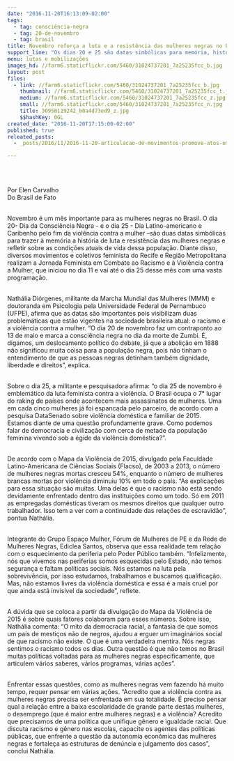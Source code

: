 ```yaml
---
date: "2016-11-20T16:13:09-02:00"
tags:
  - tag: consciência-negra
  - tag: 20-de-novembro
  - tag: brasil
title: Novembro reforça a luta e a resistência das mulheres negras no Brasil
support_line: "Os dias 20 e 25 são datas simbólicas para memória, história e luta"
menu: lutas e mobilizações
images_hd: //farm6.staticflickr.com/5460/31024737201_7a25235fcc_b.jpg
layout: post
files:
  - link: //farm6.staticflickr.com/5460/31024737201_7a25235fcc_b.jpg
    thumbnail: //farm6.staticflickr.com/5460/31024737201_7a25235fcc_t.jpg
    medium: //farm6.staticflickr.com/5460/31024737201_7a25235fcc_z.jpg
    small: //farm6.staticflickr.com/5460/31024737201_7a25235fcc_n.jpg
    title: 30950119242_b0a4d73ed9_z.jpg
    $$hashKey: 0GL
created_date: "2016-11-20T17:15:00-02:00"
published: true
releated_posts:
  - _posts/2016/11/2016-11-20-articulacao-de-movimentos-promove-atos-em-todo-brasil-no-dia-da-consciencia-negra.md

---
```

<p><br />
&nbsp;</p>

<p>Por Elen Carvalho<br />
Do Brasil de Fato</p>

<p><br />
Novembro &eacute; um m&ecirc;s importante para as mulheres negras no Brasil. O dia 20- Dia da Consci&ecirc;ncia Negra - e o dia 25 - Dia Latino-americano e Caribenho pelo fim da viol&ecirc;ncia contra a mulher &ndash;s&atilde;o duas datas simb&oacute;licas para trazer &agrave; mem&oacute;ria a hist&oacute;ria de luta e resist&ecirc;ncia das mulheres negras e refletir sobre as condi&ccedil;&otilde;es atuais de vida dessa popula&ccedil;&atilde;o. Diante disso, diversos movimentos e coletivos feminista do Recife e Regi&atilde;o Metropolitana realizam a Jornada Feminista em Combate ao Racismo e &agrave; Viol&ecirc;ncia contra a Mulher, que iniciou no dia 11 e vai at&eacute; o dia 25 desse m&ecirc;s com uma vasta programa&ccedil;&atilde;o.</p>

<p><br />
Nath&aacute;lia Di&oacute;rgenes, militante da Marcha Mundial das Mulheres (MMM) e doutoranda em Psicologia pela Universidade Federal de Pernambuco (UFPE), afirma que as datas s&atilde;o importantes pois visibilizam duas problem&aacute;ticas que est&atilde;o vigentes na sociedade brasileira atual: o racismo e a viol&ecirc;ncia contra a mulher. &ldquo;O dia 20 de novembro faz um contraponto ao 13 de maio e marca a consci&ecirc;ncia negra no dia da morte de Zumbi. &Eacute;, digamos, um deslocamento pol&iacute;tico do debate, j&aacute; que a aboli&ccedil;&atilde;o em 1888 n&atilde;o significou muita coisa para a popula&ccedil;&atilde;o negra, pois n&atilde;o tinham o entendimento de que as pessoas negras detinham tamb&eacute;m dignidade, liberdade e direitos&rdquo;, explica.</p>

<p><br />
Sobre o dia 25, a militante e pesquisadora afirma: &ldquo;o dia 25 de novembro &eacute; emblem&aacute;tico da luta feminista contra a viol&ecirc;ncia. O Brasil ocupa o 7&deg; lugar do raking de pa&iacute;ses onde acontecem mais assassinatos de mulheres. Uma em cada cinco mulheres j&aacute; foi espancada pelo parceiro, de acordo com a pesquisa DataSenado sobre viol&ecirc;ncia dom&eacute;stica e familiar de 2015. Estamos diante de uma quest&atilde;o profundamente grave. Como podemos falar de democracia e civiliza&ccedil;&atilde;o com cerca de metade da popula&ccedil;&atilde;o feminina vivendo sob a &eacute;gide da viol&ecirc;ncia dom&eacute;stica?&rdquo;.</p>

<p><br />
De acordo com o Mapa da Viol&ecirc;ncia de 2015, divulgado pela Faculdade Latino-Americana de Ci&ecirc;ncias Sociais (Flacso), de 2003 a 2013, o n&uacute;mero de mulheres negras mortas cresceu 54%, enquanto o n&uacute;mero de mulheres brancas mortas por viol&ecirc;ncia diminuiu 10% em todo o pa&iacute;s. &ldquo;As explica&ccedil;&otilde;es para essa situa&ccedil;&atilde;o s&atilde;o muitas. Uma delas &eacute; que o racismo n&atilde;o est&aacute; sendo devidamente enfrentado dentro das institui&ccedil;&otilde;es como um todo. S&oacute; em 2011 as empregadas dom&eacute;sticas tiveram os mesmos direitos que qualquer outro trabalhador. Isso tem a ver com a continuidade das rela&ccedil;&otilde;es de escravid&atilde;o&rdquo;, pontua Nath&aacute;lia.</p>

<p><br />
Integrante do Grupo Espa&ccedil;o Mulher, F&oacute;rum de Mulheres de PE e da Rede de Mulheres Negras, Ediclea Santos, observa que essa realidade tem rela&ccedil;&atilde;o com o esquecimento da periferia pelo Poder P&uacute;blico tamb&eacute;m. &ldquo;Infelizmente, n&oacute;s que vivemos nas periferias somos esquecidas pelo Estado, n&atilde;o temos seguran&ccedil;a e faltam pol&iacute;ticas sociais. N&oacute;s estamos na luta pela sobreviv&ecirc;ncia, por isso estudamos, trabalhamos e buscamos qualifica&ccedil;&atilde;o. Mas, n&atilde;o estamos livres da viol&ecirc;ncia dom&eacute;stica e essa &eacute; a mais cruel por que ainda est&aacute; invis&iacute;vel da sociedade&rdquo;, reflete.</p>

<p><br />
A d&uacute;vida que se coloca a partir da divulga&ccedil;&atilde;o do Mapa da Viol&ecirc;ncia de 2015 &eacute; sobre quais fatores colaboram para esses n&uacute;meros. Sobre isso, Nath&aacute;lia comenta: &ldquo;O mito da democracia racial, a fantasia de que somos um pa&iacute;s de mesti&ccedil;os n&atilde;o de negros, ajudou a erguer um imagin&aacute;rios social de que racismo n&atilde;o existe. O que &eacute; uma verdadeira mentira. N&oacute;s negras sentimos o racismo todos os dias. Outra quest&atilde;o &eacute; que n&atilde;o temos no Brasil muitas pol&iacute;ticas voltadas para as mulheres negras especificamente, que articulem v&aacute;rios saberes, v&aacute;rios programas, v&aacute;rias a&ccedil;&otilde;es&rdquo;.</p>

<p><br />
Enfrentar essas quest&otilde;es, como as mulheres negras vem fazendo h&aacute; muito tempo, requer pensar em v&aacute;rias a&ccedil;&otilde;es. &ldquo;Acredito que a viol&ecirc;ncia contra as mulheres negras precisa ser enfrentada em sua totalidade. &Eacute; preciso pensar qual a rela&ccedil;&atilde;o entre a baixa escolaridade de grande parte destas mulheres, o desemprego (que &eacute; maior entre mulheres negras) e a viol&ecirc;ncia? Acredito que precisamos de uma pol&iacute;tica que unifique g&ecirc;nero e igualdade racial. Que discuta racismo e g&ecirc;nero nas escolas, capacite os agentes das pol&iacute;ticas p&uacute;blicas, que enfrente a quest&atilde;o da autonomia econ&ocirc;mica das mulheres negras e fortale&ccedil;a as estruturas de den&uacute;ncia e julgamento dos casos&rdquo;, conclui Nath&aacute;lia.</p>
